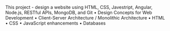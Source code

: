 This project - design a website using HTML, CSS, Javestript, Angular, Node.js, RESTful APIs, MongoDB, and Git • Design Concepts for Web Development • Client-Server Architecture / Monolithic Architecture • HTML • CSS • JavaScript enhancements • Databases

